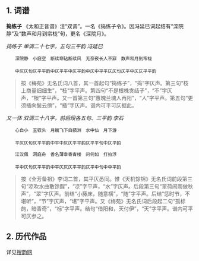 ## 1. 词谱
**捣练子** 《太和正音谱》注“双调”。一名《捣练子令》。因冯延巳词起结有“深院静”及“数声和月到帘栊”句，更名《深院月》。

*捣练子 单调二十七字，五句三平韵 冯延巳* 
```
　　深院静　小庭空　断续寒砧断续风　无奈夜长人不寐　数声和月到帘栊　
　　
　　中仄仄句仄平平韵中仄平平中仄平韵中仄中平平仄仄句仄平中仄仄平平韵
```

>按《梅苑》无名氏词八首，其一首起句“捣练子”，“捣”字仄声。第三句“枝上商量细细生”，“枝”字平声。第四句“不是根株贪结子”，“不”字仄声，“根”字平声。又一首第三句“蕙魄兰魂人再阳”，“人”字平声。第五句“更须插向鬓云傍”，“插”字仄声。谱内可平可仄据此。


*又一体 双调三十八字，前后段各五句、三平韵 李石* 

```
　　心自小　玉钗头　月娥飞下白蘋洲　水中仙　月下游　
　　
　　平仄仄句仄平平韵中平中仄仄平平韵仄平平句中仄平韵

　　江汉佩　洞庭舟　香名薄幸寄青楼　问何如　打拍浮　
　　
　　平中仄句仄平平韵中平仄仄仄平平韵仄平中句中中平韵
```

>按《全芳备祖》李词二首，其平仄悉同。惟《天机馀锦》无名氏词前段第三句“凉吹水曲散馀酲”，“凉”字平声，“水”字仄声。后段第三句“翠荷闹雨做秋声”，“翠”字仄声。前结“小藤床，随意横”，“随”字平声。后结“恁时节，不堪听”，“节”字仄声，“堪”字平声。又《梅苑》无名氏词后段起二句“孤标韵，暗香奇”，“标”字平声。结句“借阳和，天付伊”，“天”字平声。谱内可平可仄参之。

## 2. 历代作品
详见[搜韵网](http://sou-yun.com/QueryCiTune.aspx)
